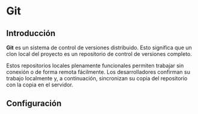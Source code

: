 # Git

## Introducción

**Git** es un sistema de control de versiones distribuido. Esto significa que un clon local del proyecto es un repositorio de control de versiones completo. 

Estos repositorios locales plenamente funcionales permiten trabajar sin conexión o de forma remota fácilmente. 
Los desarrolladores confirman su trabajo localmente y, a continuación, sincronizan su copia del repositorio con la copia en el servidor.

## Configuración
